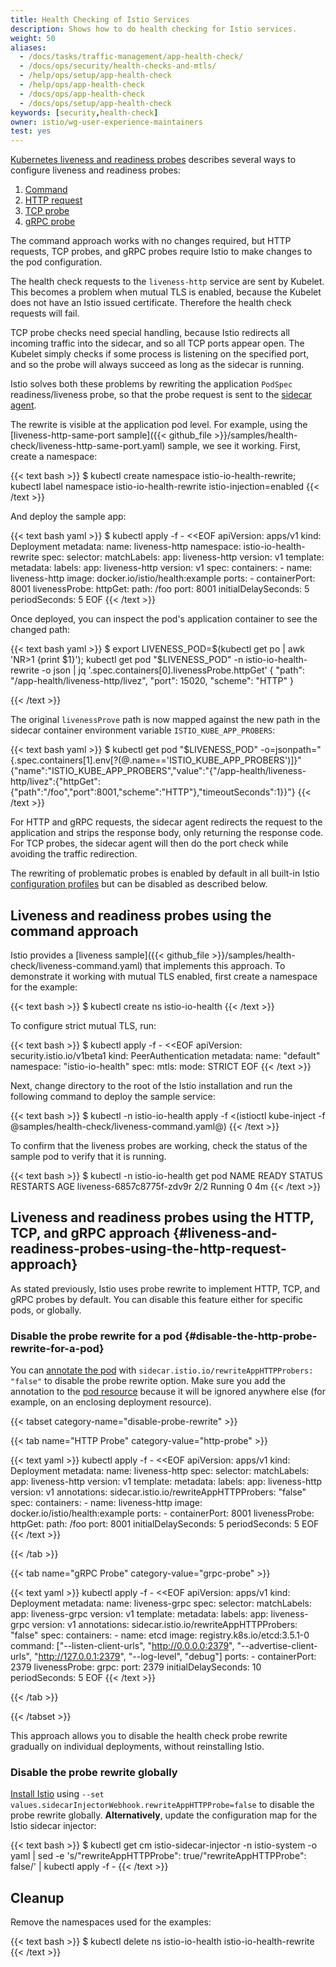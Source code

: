 ```yaml
---
title: Health Checking of Istio Services
description: Shows how to do health checking for Istio services.
weight: 50
aliases:
  - /docs/tasks/traffic-management/app-health-check/
  - /docs/ops/security/health-checks-and-mtls/
  - /help/ops/setup/app-health-check
  - /help/ops/app-health-check
  - /docs/ops/app-health-check
  - /docs/ops/setup/app-health-check
keywords: [security,health-check]
owner: istio/wg-user-experience-maintainers
test: yes
---
```


[Kubernetes liveness and readiness probes](https://kubernetes.io/docs/tasks/configure-pod-container/configure-liveness-readiness-probes/)
describes several ways to configure liveness and readiness probes:

1. [Command](https://kubernetes.io/docs/tasks/configure-pod-container/configure-liveness-readiness-startup-probes/#define-a-liveness-command)
1. [HTTP request](https://kubernetes.io/docs/tasks/configure-pod-container/configure-liveness-readiness-startup-probes/#define-a-liveness-http-request)
1. [TCP probe](https://kubernetes.io/docs/tasks/configure-pod-container/configure-liveness-readiness-startup-probes/#define-a-tcp-liveness-probe)
1. [gRPC probe](https://kubernetes.io/docs/tasks/configure-pod-container/configure-liveness-readiness-startup-probes/#define-a-grpc-liveness-probe)

The command approach works with no changes required, but HTTP requests, TCP probes, and gRPC probes require Istio to make changes to the pod configuration.

The health check requests to the `liveness-http` service are sent by Kubelet.
This becomes a problem when mutual TLS is enabled, because the Kubelet does not have an Istio issued certificate.
Therefore the health check requests will fail.

TCP probe checks need special handling, because Istio redirects all incoming traffic into the sidecar, and so all TCP ports appear open. The Kubelet simply checks if some process is listening on the specified port, and so the probe will always succeed as long as the sidecar is running.

Istio solves both these problems by rewriting the application `PodSpec` readiness/liveness probe,
so that the probe request is sent to the [sidecar agent](/docs/reference/commands/pilot-agent/).

The rewrite is visible at the application pod level. For example, using the [liveness-http-same-port sample]({{< github_file >}}/samples/health-check/liveness-http-same-port.yaml) sample, we see it working. First, create a namespace:

{{< text bash >}}
$ kubectl create namespace istio-io-health-rewrite; kubectl label namespace istio-io-health-rewrite istio-injection=enabled
{{< /text >}}

And deploy the sample app:

{{< text bash yaml >}}
$ kubectl apply -f - <<EOF
apiVersion: apps/v1
kind: Deployment
metadata:
  name: liveness-http
  namespace: istio-io-health-rewrite
spec:
  selector:
    matchLabels:
      app: liveness-http
      version: v1
  template:
    metadata:
      labels:
        app: liveness-http
        version: v1
    spec:
      containers:
      - name: liveness-http
        image: docker.io/istio/health:example
        ports:
        - containerPort: 8001
        livenessProbe:
          httpGet:
            path: /foo
            port: 8001
          initialDelaySeconds: 5
          periodSeconds: 5
EOF
{{< /text >}}

Once deployed, you can inspect the pod's application container to see the changed path:

{{< text bash yaml >}}
$ export LIVENESS_POD=$(kubectl get po | awk 'NR>1 {print $1}'); kubectl get pod "$LIVENESS_POD" -n istio-io-health-rewrite -o json | jq '.spec.containers[0].livenessProbe.httpGet'
{
  "path": "/app-health/liveness-http/livez",
  "port": 15020,
  "scheme": "HTTP"
}

{{< /text >}}

The original `livenessProve` path is now mapped against the new path in the sidecar container environment variable `ISTIO_KUBE_APP_PROBERS`:

{{< text bash yaml >}}
$ kubectl get pod "$LIVENESS_POD" -o=jsonpath="{.spec.containers[1].env[?(@.name=='ISTIO_KUBE_APP_PROBERS')]}"
{"name":"ISTIO_KUBE_APP_PROBERS","value":"{\"/app-health/liveness-http/livez\":{\"httpGet\":{\"path\":\"/foo\",\"port\":8001,\"scheme\":\"HTTP\"},\"timeoutSeconds\":1}}"}
{{< /text >}}

For HTTP and gRPC requests, the sidecar agent redirects the request to the application and strips the response body, only returning the response code. For TCP probes, the sidecar agent will then do the port check while avoiding the traffic redirection.

The rewriting of problematic probes is enabled by default in all built-in Istio
[configuration profiles](/docs/setup/additional-setup/config-profiles/) but can be disabled as described below.

## Liveness and readiness probes using the command approach

Istio provides a [liveness sample]({{< github_file >}}/samples/health-check/liveness-command.yaml) that
implements this approach. To demonstrate it working with mutual TLS enabled,
first create a namespace for the example:

{{< text bash >}}
$ kubectl create ns istio-io-health
{{< /text >}}

To configure strict mutual TLS, run:

{{< text bash >}}
$ kubectl apply -f - <<EOF
apiVersion: security.istio.io/v1beta1
kind: PeerAuthentication
metadata:
  name: "default"
  namespace: "istio-io-health"
spec:
  mtls:
    mode: STRICT
EOF
{{< /text >}}

Next, change directory to the root of the Istio installation and run the following command to deploy the sample service:

{{< text bash >}}
$ kubectl -n istio-io-health apply -f <(istioctl kube-inject -f @samples/health-check/liveness-command.yaml@)
{{< /text >}}

To confirm that the liveness probes are working, check the status of the sample pod to verify that it is running.

{{< text bash >}}
$ kubectl -n istio-io-health get pod
NAME                             READY     STATUS    RESTARTS   AGE
liveness-6857c8775f-zdv9r        2/2       Running   0           4m
{{< /text >}}

## Liveness and readiness probes using the HTTP, TCP, and gRPC approach {#liveness-and-readiness-probes-using-the-http-request-approach}

As stated previously, Istio uses probe rewrite to implement HTTP, TCP, and gRPC probes by default. You can disable this
feature either for specific pods, or globally.

### Disable the probe rewrite for a pod {#disable-the-http-probe-rewrite-for-a-pod}

You can [annotate the pod](/docs/reference/config/annotations/) with `sidecar.istio.io/rewriteAppHTTPProbers: "false"`
to disable the probe rewrite option. Make sure you add the annotation to the
[pod resource](https://kubernetes.io/docs/concepts/workloads/pods/pod-overview/) because it will be ignored
anywhere else (for example, on an enclosing deployment resource).

{{< tabset category-name="disable-probe-rewrite" >}}

{{< tab name="HTTP Probe" category-value="http-probe" >}}

{{< text yaml >}}
kubectl apply -f - <<EOF
apiVersion: apps/v1
kind: Deployment
metadata:
  name: liveness-http
spec:
  selector:
    matchLabels:
      app: liveness-http
      version: v1
  template:
    metadata:
      labels:
        app: liveness-http
        version: v1
      annotations:
        sidecar.istio.io/rewriteAppHTTPProbers: "false"
    spec:
      containers:
      - name: liveness-http
        image: docker.io/istio/health:example
        ports:
        - containerPort: 8001
        livenessProbe:
          httpGet:
            path: /foo
            port: 8001
          initialDelaySeconds: 5
          periodSeconds: 5
EOF
{{< /text >}}

{{< /tab >}}

{{< tab name="gRPC Probe" category-value="grpc-probe" >}}

{{< text yaml >}}
kubectl apply -f - <<EOF
apiVersion: apps/v1
kind: Deployment
metadata:
  name: liveness-grpc
spec:
  selector:
    matchLabels:
      app: liveness-grpc
      version: v1
  template:
    metadata:
      labels:
        app: liveness-grpc
        version: v1
      annotations:
        sidecar.istio.io/rewriteAppHTTPProbers: "false"
    spec:
      containers:
      - name: etcd
        image: registry.k8s.io/etcd:3.5.1-0
        command: ["--listen-client-urls", "http://0.0.0.0:2379", "--advertise-client-urls", "http://127.0.0.1:2379", "--log-level", "debug"]
        ports:
        - containerPort: 2379
        livenessProbe:
          grpc:
            port: 2379
          initialDelaySeconds: 10
          periodSeconds: 5
EOF
{{< /text >}}

{{< /tab >}}

{{< /tabset >}}

This approach allows you to disable the health check probe rewrite gradually on individual deployments,
without reinstalling Istio.

### Disable the probe rewrite globally

[Install Istio](/docs/setup/install/istioctl/) using `--set values.sidecarInjectorWebhook.rewriteAppHTTPProbe=false`
to disable the probe rewrite globally. **Alternatively**, update the configuration map for the Istio sidecar injector:

{{< text bash >}}
$ kubectl get cm istio-sidecar-injector -n istio-system -o yaml | sed -e 's/"rewriteAppHTTPProbe": true/"rewriteAppHTTPProbe": false/' | kubectl apply -f -
{{< /text >}}

## Cleanup

Remove the namespaces used for the examples:

{{< text bash >}}
$ kubectl delete ns istio-io-health istio-io-health-rewrite
{{< /text >}}

